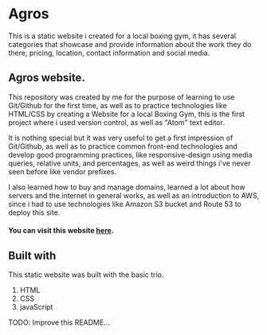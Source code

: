 # Agros

This is a static website i created for a local boxing gym, it has several categories that showcase and provide information about the work they do there, pricing,
location, contact information and social media.

## Agros website.

This repository was created by me for the purpose of learning to use Git/Github for the first time, as well as to practice technologies like HTML/CSS by creating a Website for a local Boxing Gym, this is the first project where i used version control, as well as "Atom" text editor.

It is nothing special but it was very useful to get a first impression of Git/Github, as well as to practice common front-end technologies and develop good programming practices, like responsive-design using media queries, relative units, and percentages, as well as weird things i've never seen before like vendor prefixes.

I also learned how to buy and manage domains, learned a lot about how servers and the internet in general works, as well as an introduction to AWS, since i had to use technologies like Amazon S3
bucket and Route 53 to deploy this site.

#### You can visit this website [here](www.agrosgym.team).



## Built with
This static website was built with the basic trio.
1. HTML
2. CSS
3. javaScript


TODO: Improve this README...
